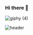 ### Hi there 👋
![giphy (4)](https://user-images.githubusercontent.com/77657205/201484517-9096c9a8-cc2a-4399-913c-c575ff7894a7.gif)

![header](https://capsule-render.vercel.app/api?text=capsule_render&animation=fadeIn)

<!--
**AlirezaMirhosseini/AlirezaMirhosseini** is a ✨ _special_ ✨ repository because its `README.md` (this file) appears on your GitHub profile.

Here are some ideas to get you started:

- 🔭 I’m currently working on ...
- 🌱 I’m currently learning ...
- 👯 I’m looking to collaborate on ...
- 🤔 I’m looking for help with ...
- 💬 Ask me about ...
- 📫 How to reach me: ...
- 😄 Pronouns: ...
- ⚡ Fun fact: ...
-->
